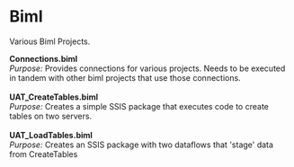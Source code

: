 # Biml
Various Biml Projects. <br>

<b>Connections.biml</b><br>
<i>Purpose:</i> Provides connections for various projects. Needs to be executed in tandem with other biml projects that use those connections.<br>
<br>
<b>UAT_CreateTables.biml</b><br>
<i>Purpose:</i> Creates a simple SSIS package that executes code to create tables on two servers.<br>
<br>
<b>UAT_LoadTables.biml</b><br>
<i>Purpose:</i> Creates an SSIS package with two dataflows that 'stage' data from CreateTables<br>
